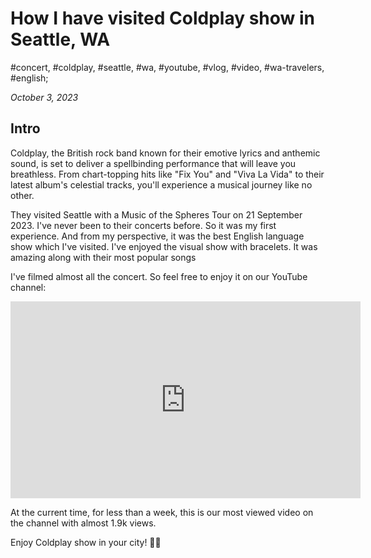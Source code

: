 # How I have visited Coldplay show in Seattle, WA

#concert, #coldplay, #seattle, #wa, #youtube, #vlog, #video, #wa-travelers, #english;

_October 3, 2023_

## Intro

Coldplay, the British rock band known for their emotive lyrics and anthemic sound, is set to deliver a spellbinding performance that will leave you breathless. From chart-topping hits like "Fix You" and "Viva La Vida" to their latest album's celestial tracks, you'll experience a musical journey like no other.

They visited Seattle with a Music of the Spheres Tour on 21 September 2023.
I've never been to their concerts before. So it was my first experience. And from my perspective, it was the best English language show which I've visited. I've enjoyed the visual show with bracelets. It was amazing along with their most popular songs

I've filmed almost all the concert. So feel free to enjoy it on our YouTube channel:

<iframe width="560" height="315" src="https://www.youtube.com/embed/FkZCItyu7fU?si=dgTZOOosJZW3HTbf" title="YouTube video player" frameborder="0" allow="accelerometer; autoplay; clipboard-write; encrypted-media; gyroscope; picture-in-picture; web-share" allowfullscreen></iframe>

At the current time, for less than a week, this is our most viewed video on the channel with almost 1.9k views.

Enjoy Coldplay show in your city! ✌🏼
